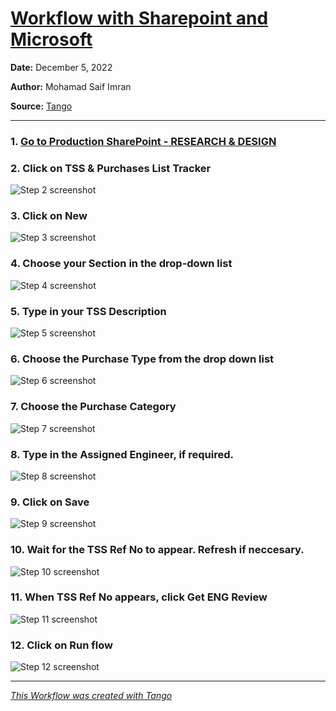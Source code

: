 # [Workflow with Sharepoint and Microsoft](https://app.tango.us/app/workflow/416740ad-a016-434f-b3ad-30b31312ae2a?utm_source=markdown&utm_medium=markdown&utm_campaign=workflow%20export%20links)



__Date:__ December 5, 2022

__Author:__ Mohamad Saif Imran

__Source:__ [Tango](https://app.tango.us/app/workflow/416740ad-a016-434f-b3ad-30b31312ae2a?utm_source=markdown&utm_medium=markdown&utm_campaign=workflow%20export%20links)

***

### 1. [Go to Production SharePoint - RESEARCH & DESIGN](https://airfoilservicessb.sharepoint.com/sites/ProductionSharePoint/SitePages/Employee-onboarding-team-home.aspx)


### 2. Click on TSS & Purchases List Tracker
![Step 2 screenshot](https://images.tango.us/workflows/416740ad-a016-434f-b3ad-30b31312ae2a/steps/c793c8f1-dc2d-4f2c-b675-19193c116b56/292b602f-b39d-4b97-81a7-e9d08558e760.png?crop=focalpoint&fit=crop&fp-x=0.1250&fp-y=0.1946&fp-z=2.4742&w=1200&mark-w=0.2&mark-pad=0&mark64=aHR0cHM6Ly9pbWFnZXMudGFuZ28udXMvc3RhdGljL21hZGUtd2l0aC10YW5nby13YXRlcm1hcmsucG5n&ar=1920%3A961)


### 3. Click on New
![Step 3 screenshot](https://images.tango.us/workflows/416740ad-a016-434f-b3ad-30b31312ae2a/steps/dcb975a6-4fda-4563-93c7-89e76a2a75b2/abb89dc4-19f1-404d-9c83-03da09d69aaf.png?crop=focalpoint&fit=crop&fp-x=0.0568&fp-y=0.1961&fp-z=2.9538&w=1200&mark-w=0.2&mark-pad=0&mark64=aHR0cHM6Ly9pbWFnZXMudGFuZ28udXMvc3RhdGljL21hZGUtd2l0aC10YW5nby13YXRlcm1hcmsucG5n&ar=1920%3A961)


### 4. Choose your Section in the drop-down list
![Step 4 screenshot](https://images.tango.us/workflows/416740ad-a016-434f-b3ad-30b31312ae2a/steps/a81494b2-a8da-4026-9e41-33b01043cc24/a9b55e12-de63-4cd4-bc17-37118c54e709.png?crop=focalpoint&fit=crop&fp-x=0.5206&fp-y=0.4579&fp-z=3.0720&w=1200&mark-w=0.2&mark-pad=0&mark64=aHR0cHM6Ly9pbWFnZXMudGFuZ28udXMvc3RhdGljL21hZGUtd2l0aC10YW5nby13YXRlcm1hcmsucG5n&ar=1920%3A961)


### 5. Type in your TSS Description
![Step 5 screenshot](https://images.tango.us/workflows/416740ad-a016-434f-b3ad-30b31312ae2a/steps/41abafc5-af86-4b76-832e-5b9570855ffa/c7ac745a-d8bf-4fb7-9ee9-8246c98f85f9.png?crop=focalpoint&fit=crop&fp-x=0.2036&fp-y=0.4532&fp-z=2.1429&w=1200&mark-w=0.2&mark-pad=0&mark64=aHR0cHM6Ly9pbWFnZXMudGFuZ28udXMvc3RhdGljL21hZGUtd2l0aC10YW5nby13YXRlcm1hcmsucG5n&ar=1920%3A961)


### 6. Choose the Purchase Type from the drop down list
![Step 6 screenshot](https://images.tango.us/workflows/416740ad-a016-434f-b3ad-30b31312ae2a/steps/28d5361e-a8c0-45c2-b5cb-2d085960873e/8828b8b0-ae51-44f9-8bd5-99d06d3cbc6d.png?crop=focalpoint&fit=crop&fp-x=0.3359&fp-y=0.4766&fp-z=2.9630&w=1200&mark-w=0.2&mark-pad=0&mark64=aHR0cHM6Ly9pbWFnZXMudGFuZ28udXMvc3RhdGljL21hZGUtd2l0aC10YW5nby13YXRlcm1hcmsucG5n&ar=1920%3A961)


### 7. Choose the Purchase Category
![Step 7 screenshot](https://images.tango.us/workflows/416740ad-a016-434f-b3ad-30b31312ae2a/steps/d3339c6a-9a0d-445d-b69e-924d02b7b8c7/f017312a-4819-4828-9e36-b5aa9aa83ed3.png?crop=focalpoint&fit=crop&fp-x=0.5427&fp-y=0.5494&fp-z=2.7042&w=1200&mark-w=0.2&mark-pad=0&mark64=aHR0cHM6Ly9pbWFnZXMudGFuZ28udXMvc3RhdGljL21hZGUtd2l0aC10YW5nby13YXRlcm1hcmsucG5n&ar=1920%3A961)


### 8. Type in the Assigned Engineer, if required.
![Step 8 screenshot](https://images.tango.us/workflows/416740ad-a016-434f-b3ad-30b31312ae2a/steps/e581988c-789a-4738-b1ad-c61248e9e60f/ae356828-4a60-4524-ae11-05ebda033d61.png?crop=focalpoint&fit=crop&fp-x=0.3945&fp-y=0.6020&fp-z=2.1501&w=1200&mark-w=0.2&mark-pad=0&mark64=aHR0cHM6Ly9pbWFnZXMudGFuZ28udXMvc3RhdGljL21hZGUtd2l0aC10YW5nby13YXRlcm1hcmsucG5n&ar=1920%3A961)


### 9. Click on Save
![Step 9 screenshot](https://images.tango.us/workflows/416740ad-a016-434f-b3ad-30b31312ae2a/steps/4bdc8ad3-01eb-486c-93e2-c27889976a81/c09e3776-4d87-4d12-8788-0f8b32f27f99.png?crop=focalpoint&fit=crop&fp-x=0.1336&fp-y=0.0656&fp-z=2.9272&w=1200&mark-w=0.2&mark-pad=0&mark64=aHR0cHM6Ly9pbWFnZXMudGFuZ28udXMvc3RhdGljL21hZGUtd2l0aC10YW5nby13YXRlcm1hcmsucG5n&ar=1920%3A961)


### 10. Wait for the TSS Ref No to appear. Refresh if neccesary.
![Step 10 screenshot](https://images.tango.us/workflows/416740ad-a016-434f-b3ad-30b31312ae2a/steps/a3257385-4662-4b00-91a3-7fcd315b793f/cb1a8a53-05fb-4f0f-b4e1-6048ad91bc92.png?crop=focalpoint&fit=crop&fp-x=0.1911&fp-y=0.5661&fp-z=2.6667&w=1200&mark-w=0.2&mark-pad=0&mark64=aHR0cHM6Ly9pbWFnZXMudGFuZ28udXMvc3RhdGljL21hZGUtd2l0aC10YW5nby13YXRlcm1hcmsucG5n&ar=1920%3A961)


### 11. When TSS Ref No appears, click Get ENG Review 
![Step 11 screenshot](https://images.tango.us/workflows/416740ad-a016-434f-b3ad-30b31312ae2a/steps/236bfd33-3bef-46f5-9242-7440adeb33b6/af245e6b-15c9-431a-a99a-403b8b2bd830.png?crop=focalpoint&fit=crop&fp-x=0.6018&fp-y=0.7721&fp-z=2.9047&w=1200&mark-w=0.2&mark-pad=0&mark64=aHR0cHM6Ly9pbWFnZXMudGFuZ28udXMvc3RhdGljL21hZGUtd2l0aC10YW5nby13YXRlcm1hcmsucG5n&ar=1920%3A961)


### 12. Click on Run flow
![Step 12 screenshot](https://images.tango.us/workflows/416740ad-a016-434f-b3ad-30b31312ae2a/steps/69678d76-72a2-4ded-858e-f1eff8c76e13/1c3199d1-32d9-46a4-b293-4dda395691bd.png?crop=focalpoint&fit=crop&fp-x=0.8711&fp-y=0.9662&fp-z=4.0000&w=1200&mark-w=0.2&mark-pad=0&mark64=aHR0cHM6Ly9pbWFnZXMudGFuZ28udXMvc3RhdGljL21hZGUtd2l0aC10YW5nby13YXRlcm1hcmsucG5n&ar=1920%3A961)


***
_[This Workflow was created with Tango](https://app.tango.us/app/workflow/416740ad-a016-434f-b3ad-30b31312ae2a?utm_source=markdown&utm_medium=markdown&utm_campaign=workflow%20export%20links)_
